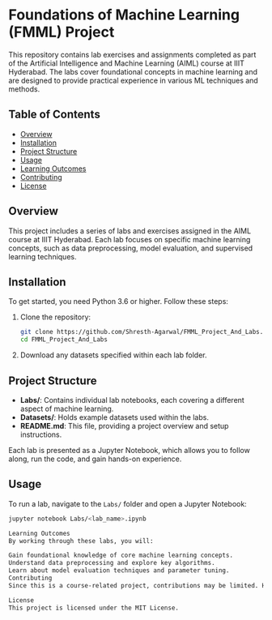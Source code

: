# Foundations of Machine Learning (FMML) Project

This repository contains lab exercises and assignments completed as part of the Artificial Intelligence and Machine Learning (AIML) course at IIIT Hyderabad. The labs cover foundational concepts in machine learning and are designed to provide practical experience in various ML techniques and methods.

## Table of Contents
- [Overview](#overview)
- [Installation](#installation)
- [Project Structure](#project-structure)
- [Usage](#usage)
- [Learning Outcomes](#learning-outcomes)
- [Contributing](#contributing)
- [License](#license)

## Overview
This project includes a series of labs and exercises assigned in the AIML course at IIIT Hyderabad. Each lab focuses on specific machine learning concepts, such as data preprocessing, model evaluation, and supervised learning techniques.

## Installation
To get started, you need Python 3.6 or higher. Follow these steps:

1. Clone the repository:
   ```bash
   git clone https://github.com/Shresth-Agarwal/FMML_Project_And_Labs.git
   cd FMML_Project_And_Labs
2. Download any datasets specified within each lab folder.

## Project Structure
- **Labs/**: Contains individual lab notebooks, each covering a different aspect of machine learning.
- **Datasets/**: Holds example datasets used within the labs.
- **README.md**: This file, providing a project overview and setup instructions.

Each lab is presented as a Jupyter Notebook, which allows you to follow along, run the code, and gain hands-on experience.

## Usage
To run a lab, navigate to the `Labs/` folder and open a Jupyter Notebook:
   ```bash
   jupyter notebook Labs/<lab_name>.ipynb

Learning Outcomes
By working through these labs, you will:

Gain foundational knowledge of core machine learning concepts.
Understand data preprocessing and explore key algorithms.
Learn about model evaluation techniques and parameter tuning.
Contributing
Since this is a course-related project, contributions may be limited. However, feel free to explore and learn from the code, and reach out if you have any questions!

License
This project is licensed under the MIT License.
